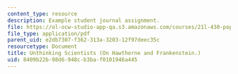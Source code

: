 ```yaml
---
content_type: resource
description: Example student journal assignment.
file: https://ol-ocw-studio-app-qa.s3.amazonaws.com/courses/21l-430-popular-narrative-masterminds-fall-2004/8409b22b98d6948cb3baf0101946a445_MIT21L_430F04_unthink.pdf
file_type: application/pdf
parent_uid: e2db7307-f362-313a-3203-12f97deec35c
resourcetype: Document
title: Unthinking Scientists (On Hawthorne and Frankenstein.)
uid: 8409b22b-98d6-948c-b3ba-f0101946a445
---
```

